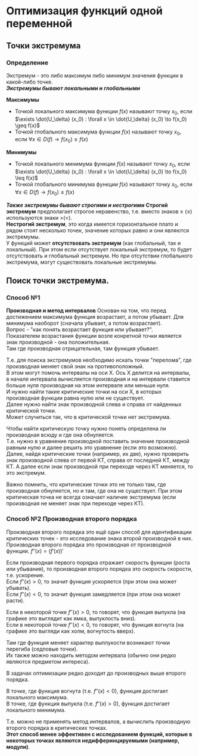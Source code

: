 # Оптимизация функций одной переменной
## Точки экстремума
### Определение
Экстремум - это либо максимум либо минимум значения функции в какой-либо точке. \
***Экстремумы бывают локальными и глобальными***

**Максимумы**
- Точкой локального максимума функции $f(x)$ называют точку $x_0$, если $\exists \dot{U_\delta} (x_0) : \forall x \in \dot{U_\delta} (x_0) \to f(x_0) \geq f(x)$
- Точкой глобального максимума функции $f(x)$ называют точку $x_0$, если $\forall x \in D(f) \to f(x_0) \geq f(x)$

**Минимумы**
- Точкой локального минимума функции $f(x)$ называют точку $x_0$, если $\exists \dot{U_\delta} (x_0) : \forall x \in \dot{U_\delta} (x_0) \to f(x_0) \leq f(x)$
- Точкой глобального минимума функции $f(x)$ называют точку $x_0$, если $\forall x \in D(f) \to f(x_0) \leq f(x)$

***Также экстремумы бывают строгими и нестрогими***
**Строгий экстремум** предполагает строгое неравенство, т.е. вместо знаков $\geq$ ($\leq$) используются знаки $>$($<$).\
**Нестрогий экстремум**, это когда имеется горизонтальное плато и рядом стоят несколько точек, значение которых равно и они являются экстремумы.\
У функций может **отсутствовать экстремум** (как глобальный, так и локальный). При этом если отсутствует локальный экстремум, то будет отсутствовать и глобальный экстремум. Но при отсутствии глобального экстремума, могут существовать локальные экстремумы.

## Поиск точки экстремума. 
### Способ №1
**Производная и метод интервалов**
Основан на том, что перед достижением максимума функция возрастает, а потом убывает. 
Для минимума наоборот (сначала убывает, а потом возрастает). \
Вопрос - "как понять возрастает функция или убывает?". \
Показателем возрастания функции возле конретной точки является знак производной - она положительная. \
Там где производная отрицательная, там функция убывает.

Т.е. для поиска экстремумов необходимо искать точки "перелома", где производная меняет свой знак на противоположный. \
В этом могут помочь интервалы на оси Х. Ось Х делится на интервалы, 
в начале интервала вычисляется производная и на интервали ставится больше нуля производная на этом интервале или меньше нуля. \
И нужно найти такие критические точки на оси Х, в которых производная функции равна нулю или не существует.\
Далее нужно найти знак производной слева и справа от найденных критической точки. \
Может случиться так, что в критической точки нет экстремума.

Чтобы найти критическую точку нужно понять определена ли производная всюду и где она обнуляется. \
Т.е. нужно в уравнение производной поставить значение производной равным нулю и далее решить это уравнение (если это возможно). \
Далее, найдя критические точки (например, их две), нужно проверить знак производной слева от первой КТ, справа от последней КТ, между КТ. А далее если знак производной при переходе через КТ меняется, то это экстремум.

Важно помнить, что критические точки это не только там, где производная обнуляется, но и там, где она не существует.
При этом критическая точка не всегда означает наличие экстремума (если производная не меняет знак при переходе через КТ).

### Способ №2 Производная второго порядка
Производная второго порядка это ещё один способ для идентификации критических точек - это исследование знака второй производной в них. \
Производная второго порядка это производная от производной функции. $f''(x) = (f'(x))'$

Если производная первого порядка отражает скорость функции (роста или убывания), то производная второго порядка это скорость скорости, т.е. ускорение. \
Если $f''(x) > 0$, то значит функция ускоряется (при этом она может убывать). \
Если $f''(x) < 0$, то значит функция замедляется (при этом она может расти).

Если в некоторой точке $f''(x) > 0$, то говорят, что функция выпукла (на графике это выглядит как ямка, выпуклость вниз).\
Если в некоторой точке $f''(x) < 0$, то говорят, что функция вогнута (на графике это выгляди как холм, вогнутость вверх).

Там где функция меняет характер выплукости возникают точки перегиба (седловые точки). \
Их также можно находить методом интервала (обычно они редко являются предметом интереса).

В задачах оптимизации редко доходит до производных выше второго порядка.

В точке, где функция вогнута (т.е. $f''(x) < 0$), функция достигает локального максимума. \
В точке, где функция выпукла (т.е. $f''(x) > 0$), функция достигает локального минимума.

Т.е. можно не применять метод интервалов, а вычислить производную второго порядка в критических точках. \
**Этот способ менее эффективен с исследованием функций, которые в некоторых точках являются недифферинцируемыми (например, модули)**.
